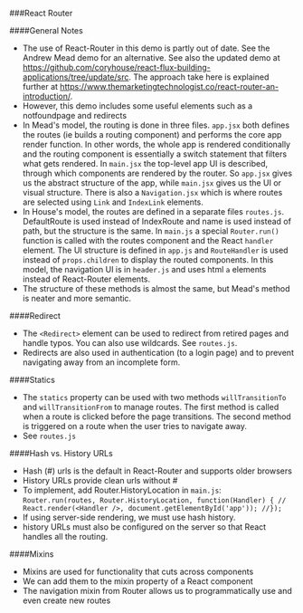 ###React Router 

####General Notes  
- The use of React-Router in this demo is partly out of date. See the Andrew Mead demo for an alternative. See also the updated demo at https://github.com/coryhouse/react-flux-building-applications/tree/update/src. The approach take here is explained further at https://www.themarketingtechnologist.co/react-router-an-introduction/.  
- However, this demo includes some useful elements such as a notfoundpage and redirects  
- In Mead's model, the routing is done in three files. `app.jsx` both defines the routes (ie builds a routing component) and performs the core app render function. In other words, the whole app is rendered conditionally and the routing component is essentially a switch statement that filters what gets rendered. In `main.jsx` the top-level app UI is described, through which components are rendered by the router. So `app.jsx` gives us the abstract structure of the app, while `main.jsx` gives us the UI or visual structure. There is also a `Navigation.jsx` which is where routes are selected using `Link` and `IndexLink` elements.   
- In House's model, the routes are defined in a separate files `routes.js`. DefaultRoute is used instead of IndexRoute and name is used instead of path, but the structure is the same. In `main.js` a special `Router.run()` function is called with the routes component and the React `handler` element. The UI structure is defined in `app.js` and `RouteHandler` is used instead of `props.children` to display the routed components. In this model, the navigation UI is in `header.js` and uses html `a` elements instead of React-Router elements.   
- The structure of these methods is almost the same, but Mead's method is neater and more semantic.   

####Redirect   
- The `<Redirect>` element can be used to redirect from retired pages and handle typos. You can also use wildcards. See `routes.js`. 
- Redirects are also used in authentication (to a login page) and to prevent navigating away from an incomplete form. 

####Statics  
- The `statics` property can be used with two methods `willTransitionTo` and `willTransitionFrom` to manage routes. The first method is called when a route is clicked before the page transitions. The second method is triggered on a route when the user tries to navigate away. 
- See `routes.js`  

####Hash vs. History URLs  
- Hash (#) urls is the default in React-Router and supports older browsers 
- History URLs provide clean urls without #  
- To implement, add Router.HistoryLocation in `main.js`: `Router.run(routes, Router.HistoryLocation, function(Handler) { // React.render(<Handler />, document.getElementById('app')); //});`
- If using server-side rendering, we must use hash history.  
- history URLs must also be configured on the server so that React handles all the routing.

####Mixins 
- Mixins are used for functionality that cuts across components  
- We can add them to the mixin property of a React component  
- The navigation mixin from Router allows us to programmatically use and even create new routes    
